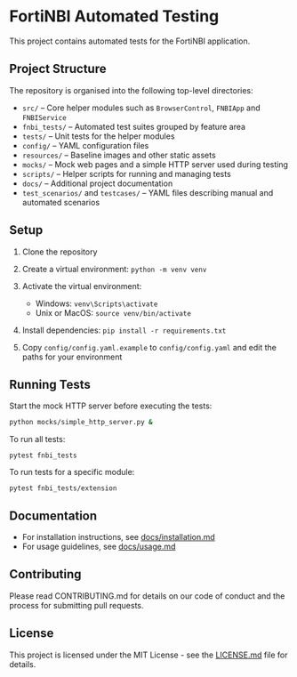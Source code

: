# FortiNBI Automated Testing

This project contains automated tests for the FortiNBI application.

## Project Structure

The repository is organised into the following top-level directories:

- `src/` – Core helper modules such as `BrowserControl`, `FNBIApp` and `FNBIService`
- `fnbi_tests/` – Automated test suites grouped by feature area
- `tests/` – Unit tests for the helper modules
- `config/` – YAML configuration files
- `resources/` – Baseline images and other static assets
- `mocks/` – Mock web pages and a simple HTTP server used during testing
- `scripts/` – Helper scripts for running and managing tests
- `docs/` – Additional project documentation
- `test_scenarios/` and `testcases/` – YAML files describing manual and automated scenarios

## Setup

1. Clone the repository
2. Create a virtual environment: `python -m venv venv`
3. Activate the virtual environment:
   - Windows: `venv\Scripts\activate`
   - Unix or MacOS: `source venv/bin/activate`
4. Install dependencies: `pip install -r requirements.txt`

5. Copy `config/config.yaml.example` to `config/config.yaml` and edit the paths for your environment


## Running Tests

Start the mock HTTP server before executing the tests:

```bash
python mocks/simple_http_server.py &
```

To run all tests:

```
pytest fnbi_tests
```

To run tests for a specific module:

```
pytest fnbi_tests/extension
```

## Documentation

- For installation instructions, see [docs/installation.md](docs/installation.md)
- For usage guidelines, see [docs/usage.md](docs/usage.md)

## Contributing

Please read CONTRIBUTING.md for details on our code of conduct and the process for submitting pull requests.

## License

This project is licensed under the MIT License - see the [LICENSE.md](LICENSE.md) file for details.
